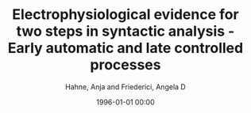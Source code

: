 ---
layout: post
title: Electrophysiological evidence for two steps in syntactic analysis - Early automatic and late controlled processes

date: 1996-01-01 00:00
author: Hahne, Anja and Friederici, Angela D
journal: Journal of cognitive neuroscience

year: 1999
---